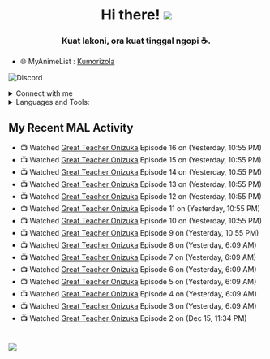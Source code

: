<h1 align="center">Hi there! <img src="https://media.giphy.com/media/hvRJCLFzcasrR4ia7z/giphy.gif" width="25px"> </h1>
<h3 align="center">Kuat lakoni, ora kuat tinggal ngopi ☕.</h3>

- 🌐 MyAnimeList : [Kumorizola](https://myanimelist.net/animelist/Kumorizola)

![Discord](https://discord.c99.nl/widget/theme-1/761213268009943051.png)
<details>
      <summary>Connect with me</summary>
    <p align="left">
        <a href="https://www.instagram.com/kumorizola/" target="blank"><img align="center"
                src="https://raw.githubusercontent.com/rahuldkjain/github-profile-readme-generator/master/src/images/icons/Social/instagram.svg"
                alt="kumorizola" height="30" width="40" /></a>
        <a href="https://discord.com" target="blank"><img align="center"
                src="https://raw.githubusercontent.com/rahuldkjain/github-profile-readme-generator/master/src/images/icons/Social/discord.svg"
                alt="Kumori#5882" height="30" width="40" /></a>
    </p>
</details>

<details>
    <summary align="left">Languages and Tools:</summary>
<p align="left">
      <a href="https://www.w3schools.com/css/" target="_blank">
        <img src="https://raw.githubusercontent.com/devicons/devicon/master/icons/css3/css3-original-wordmark.svg"
            alt="css3" width="40" height="40" /> </a> <a href="https://www.w3.org/html/" target="_blank"> <img
            src="https://raw.githubusercontent.com/devicons/devicon/master/icons/html5/html5-original-wordmark.svg"
            alt="html5" width="40" height="40" /> </a> <a href="https://www.java.com" target="_blank"> <img
            src="https://raw.githubusercontent.com/devicons/devicon/master/icons/java/java-original.svg" alt="java"
            width="40" height="40" /> </a> <a href="https://developer.mozilla.org/en-US/docs/Web/JavaScript"
            target="_blank"> <img
            src="https://raw.githubusercontent.com/devicons/devicon/master/icons/javascript/javascript-original.svg"
            alt="javascript" width="40" height="40" /> </a> <a href="https://nodejs.org" target="_blank"> <img
            src="https://raw.githubusercontent.com/devicons/devicon/master/icons/nodejs/nodejs-original-wordmark.svg"
            alt="nodejs" width="40" height="40" /> </a> <a href="https://www.python.org" target="_blank"> <img
            src="https://raw.githubusercontent.com/devicons/devicon/master/icons/python/python-original.svg"
            alt="python" width="40" height="40" /> </a> <a href="https://www.typescriptlang.org/" target="_blank"> <img
            src="https://raw.githubusercontent.com/devicons/devicon/master/icons/typescript/typescript-original.svg" 
            alt="typescript" width="40" height="40" /> </a> <a href="https://www.photoshop.com/en" target="_blank"> <img
            src="https://upload.wikimedia.org/wikipedia/commons/a/af/Adobe_Photoshop_CC_icon.svg" alt="photoshop" width="40" height="40"/> </a>
            <a href="https://www.adobe.com/products/premiere.html" target="_blank"> <img
            src="https://upload.wikimedia.org/wikipedia/commons/4/40/Adobe_Premiere_Pro_CC_icon.svg" alt="Premiere pro" width="40" height="40"/> </a>
            <a href="https://www.adobe.com/in/products/illustrator.html" target="_blank"> <img 
            src="https://upload.wikimedia.org/wikipedia/commons/f/fb/Adobe_Illustrator_CC_icon.svg" alt="illustrator" width="40" height="40"/> </a>
      
 </details>
 
 <h2> My Recent MAL Activity</h2>
<!-- MAL_ACTIVITY:start -->

- 📺 Watched [Great Teacher Onizuka](https://MyAnimeList.net/anime.php?id=245) Episode 16 on (Yesterday, 10:55 PM)
- 📺 Watched [Great Teacher Onizuka](https://MyAnimeList.net/anime.php?id=245) Episode 15 on (Yesterday, 10:55 PM)
- 📺 Watched [Great Teacher Onizuka](https://MyAnimeList.net/anime.php?id=245) Episode 14 on (Yesterday, 10:55 PM)
- 📺 Watched [Great Teacher Onizuka](https://MyAnimeList.net/anime.php?id=245) Episode 13 on (Yesterday, 10:55 PM)
- 📺 Watched [Great Teacher Onizuka](https://MyAnimeList.net/anime.php?id=245) Episode 12 on (Yesterday, 10:55 PM)
- 📺 Watched [Great Teacher Onizuka](https://MyAnimeList.net/anime.php?id=245) Episode 11 on (Yesterday, 10:55 PM)
- 📺 Watched [Great Teacher Onizuka](https://MyAnimeList.net/anime.php?id=245) Episode 10 on (Yesterday, 10:55 PM)
- 📺 Watched [Great Teacher Onizuka](https://MyAnimeList.net/anime.php?id=245) Episode 9 on (Yesterday, 10:55 PM)
- 📺 Watched [Great Teacher Onizuka](https://MyAnimeList.net/anime.php?id=245) Episode 8 on (Yesterday, 6:09 AM)
- 📺 Watched [Great Teacher Onizuka](https://MyAnimeList.net/anime.php?id=245) Episode 7 on (Yesterday, 6:09 AM)
- 📺 Watched [Great Teacher Onizuka](https://MyAnimeList.net/anime.php?id=245) Episode 6 on (Yesterday, 6:09 AM)
- 📺 Watched [Great Teacher Onizuka](https://MyAnimeList.net/anime.php?id=245) Episode 5 on (Yesterday, 6:09 AM)
- 📺 Watched [Great Teacher Onizuka](https://MyAnimeList.net/anime.php?id=245) Episode 4 on (Yesterday, 6:09 AM)
- 📺 Watched [Great Teacher Onizuka](https://MyAnimeList.net/anime.php?id=245) Episode 3 on (Yesterday, 6:09 AM)
- 📺 Watched [Great Teacher Onizuka](https://MyAnimeList.net/anime.php?id=245) Episode 2 on (Dec 15, 11:34 PM)

<!-- MAL_ACTIVITY:end -->

  
<h2 align="left"> <img src="https://media.discordapp.net/attachments/918405470073520168/919220018355523584/ezgif.com-gif-maker_1.gif">
